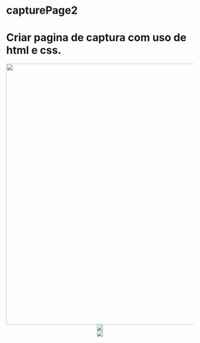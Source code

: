 # capturePage2
<h1> Criar pagina de captura com uso de html e css.</h1>
<div align="center">
<img src="https://user-images.githubusercontent.com/87935531/147241288-425bd272-96aa-49f4-a245-6eceeef10d19.JPG" width="700px" />
</div>
<div align="center">
<img src="https://user-images.githubusercontent.com/87935531/147241292-292f1c8c-bfc4-42e9-8631-be795e03f473.JPG"  />
</div>
<div align="center">
<img src="https://user-images.githubusercontent.com/87935531/147241294-dda92130-f4a7-490f-8612-a46d2c135772.JPG"  />
</div>
